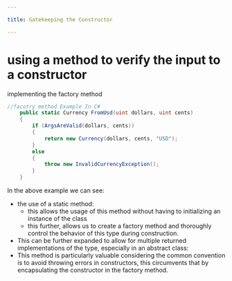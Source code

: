```yaml
---

title: Gatekeeping the Constructor

---
```


# using a method to verify the input to a constructor
implementing the factory method
```csharp
//facotry method Example In C#
    public static Currency FromUsd(uint dollars, uint cents)
    {
        if (ArgsAreValid(dollars, cents))
        {
            return new Currency(dollars, cents, "USD");
        }
        else
        {
            throw new InvalidCurrencyException();
        }
    }
```

In the above example we can see:
+ the use of a static method:
    + this allows the usage of this method without having to initializing an instance of the class
    + this further, allows us to create a factory method and thoroughly control the behavior of this type during construction.
+ This can be further expanded to allow for multiple returned implementations of the type, especially in an abstract class:
+ This method is particularly valuable considering the common convention is to avoid throwing errors in constructors, this circumvents that by encapsulating the constructor in the factory method.